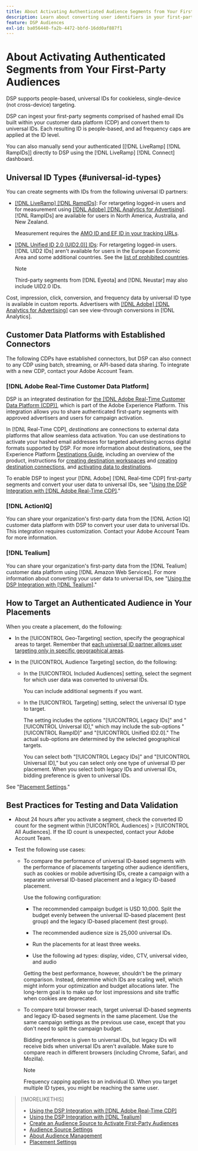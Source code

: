 ```yaml
---
title: About Activating Authenticated Audience Segments from Your First-Party Audiences
description: Learn about converting user identifiers in your first-party segments to universal IDs for cookieless targeting.
feature: DSP Audiences
exl-id: ba056440-fa2b-4472-bbfd-16dd0af887f1
---
```

# About Activating Authenticated Segments from Your First-Party Audiences

<!-- Title and description? This will eventually include non-authenticated segments with probabilistic IDs -->

DSP supports people-based, universal IDs for cookieless, single-device (not cross-device) targeting.

DSP can ingest your first-party segments comprised of hashed email IDs<!-- or universal IDs --> built within your customer data platform (CDP) and convert them to universal IDs. Each resulting ID is people-based, and ad frequency caps are applied at the ID level.

You can also manually send your authenticated [[!DNL LiveRamp] [!DNL RampIDs]] directly to DSP using the [!DNL LiveRamp] [!DNL Connect] dashboard.

<!-- In addition, some third-party segment vendors have started sending universal IDs with XXX. [explain more] -->

## Universal ID Types {#universal-id-types}

You can create segments with IDs from the following universal ID partners:

* [[!DNL LiveRamp] [!DNL RampIDs]](https://liveramp.com/identity-resolution): For retargeting logged-in users and for measurement using [[!DNL Adobe] [!DNL Analytics for Advertising]](/help/integrations/analytics/overview.md). [!DNL RampIDs] are available for users in North America, Australia, and New Zealand.

  Measurement requires the [AMO ID and EF ID in your tracking URLs](/help/integrations/analytics/ids.md).<!--AND ANYTHING ELSE -->

* [[!DNL Unified ID 2.0 (UID2.0)] IDs](https://unifiedid.com): For retargeting logged-in users. [!DNL UID2 IDs] aren't available for users in the European Economic Area and some additional countries. See the [list of prohibited countries](/help/policies/universal-id-policy.md#prohibited-countries-uid2).

  >[!NOTE]
  >
  >Third-party segments from [!DNL Eyeota] and [!DNL Neustar] may also include UID2.0 IDs.

<!--

* Authenticated (deterministic) IDs using hashed email addresses:

  * Ramp: uses multiple user signals (such as hashed email addresses and phone number) -- With RT CDP, I think we just take HEMs. 

  *

* Probabilistic (unauthenticated) IDs using XX data: [VERIFY specifically what data types are allowed, and edit top-level info accordingly if more than hashed emails.]

  * [[!DNL ID5] IDs](https://id5.io): For retargeting unauthenticated site traffic, prospecting using third-party data, and measurement for both using [[!DNL Adobe] [!DNL Analytics for Advertising]](/help/integrations/analytics/overview.md).

    Measurement requires the [AMO ID and EF ID in your tracking URLs](/help/integrations/analytics/ids.md).
  
    ID5 creates an ID by stitching together various client/server signals, such as an IP address, user agent string, and hashed email address. [Field-level help says "browser signals (IP address, timestamp) and user signals (email) when available."]

-->


<!--
Is this a one-time thing, or do we continue to connect with any sources periodically to update the segments? If yes, how often do we update?
-->

Cost, impression, click, conversion, and frequency data by universal ID type is available in custom reports. Advertisers with [[!DNL Adobe] [!DNL Analytics for Advertising]](/help/integrations/analytics/overview.md) can see view-through conversions in [!DNL Analytics].

## Customer Data Platforms with Established Connectors

The following CDPs have established connectors, but DSP can also connect to any CDP using batch, streaming, or API-based data sharing. To integrate with a new CDP, contact your Adobe Account Team.

### [!DNL Adobe Real-Time Customer Data Platform]

DSP is an integrated destination for [the [!DNL Adobe Real-Time Customer Data Platform (CDP)]](https://experienceleague.adobe.com/docs/experience-platform/rtcdp/overview.html), which is part of the Adobe Experience Platform. This integration allows you to share authenticated first-party segments with approved advertisers and users for campaign activation.

In [!DNL Real-Time CDP], *destinations* are connections to external data platforms that allow seamless data activation. You can use destinations to activate your hashed email addresses for targeted advertising across digital formats supported by DSP. For more information about destinations, see the Experience Platform [Destinations Guide](https://experienceleague.adobe.com/docs/experience-platform/destinations/home.html), including an overview of the product, instructions for [creating destination workspaces](https://experienceleague.adobe.com/docs/experience-platform/destinations/ui/destinations-workspace.html) and [creating destination connections](https://experienceleague.adobe.com/docs/experience-platform/destinations/ui/connect-destination.html), and [activating data to destinations](https://experienceleague.adobe.com/docs/experience-platform/destinations/ui/activate/activate-segment-streaming-destinations.html).

To enable DSP to ingest your [!DNL Adobe] [!DNL Real-time CDP] first-party segments and convert your user data to universal IDs, see "[Using the DSP Integration with [!DNL Adobe Real-Time CDP]](/help/dsp/audiences/sources/source-adobe-rtcdp.md)."

### [!DNL ActionIQ]

You can share your organization's first-party data from the [!DNL Action IQ] customer data platform with DSP to convert your user data to universal IDs. This integration requires customization. Contact your Adobe Account Team for more information.

### [!DNL Tealium]

You can share your organization's first-party data from the [!DNL Tealium] customer data platform using [!DNL Amazon Web Services]. For more information about converting your user data to universal IDs, see "[Using the DSP Integration with [!DNL Tealium]](/help/dsp/audiences/sources/source-tealium.md)."

## How to Target an Authenticated Audience in Your Placements

When you create a placement, do the following:

* In the [!UICONTROL Geo-Targeting] section, specify the geographical areas to target. Remember that [each universal ID partner allows user targeting only in specific geographical areas](#universal-id-types).

* In the [!UICONTROL Audience Targeting] section, do the following:

  * In the [!UICONTROL Included Audiences] setting, select the segment for which user data was converted to universal IDs.

    You can include additional segments if you want.

  * In the [!UICONTROL Targeting] setting, select the universal ID type to target.
  
    The setting includes the options "[!UICONTROL Legacy IDs]" and "[!UICONTROL Universal ID]," which may include the sub-options "[!UICONTROL RampID]" and "[!UICONTROL Unified ID2.0]." The actual sub-options are determined by the selected geographical targets.
    
    You can select both "[!UICONTROL Legacy IDs]" and "[!UICONTROL Universal ID]," but you can select only one type of universal ID per placement. When you select both legacy IDs and universal IDs, bidding preference is given to universal IDs. 

See "[Placement Settings](/help/dsp/campaign-management/placements/placement-settings.md)."

<!--
## Frequency 
-->

## Best Practices for Testing and Data Validation

* About 24 hours after you activate a segment, check the converted ID count for the segment within [!UICONTROL Audiences] > [!UICONTROL All Audiences]. If the ID count is unexpected, contact your Adobe Account Team. <!-- What can be causes of data variances, and how much variance can be expected? -->

* Test the following use cases:

  * To compare the performance of universal ID-based segments with the performance of placements targeting other audience identifiers, such as cookies or mobile advertising IDs, create a campaign with a separate universal ID-based placement and a legacy ID-based placement.

    Use the following configuration:

    * The recommended campaign budget is USD 10,000. Split the budget evenly between the universal ID-based placement (test group) and the legacy ID-based placement (test group).

    * The recommended audience size is 25,000 universal IDs.

    * Run the placements for at least three weeks.

    * Use the following ad types: display, video, CTV, universal video, and audio

    Getting the best performance, however, shouldn't be the primary comparison. Instead, determine which IDs are scaling well, which might inform your optimization and budget allocations later. The long-term goal is to make up for lost impressions and site traffic when cookies are deprecated.

  * To compare total browser reach, target universal ID-based segments and legacy ID-based segments in the same placement. Use the same campaign settings as the previous use case, except that you don't need to split the campaign budget.
  
    Bidding preference is given to universal IDs, but legacy IDs will receive bids when universal IDs aren't available. Make sure to compare reach in different browsers (including Chrome, Safari, and Mozilla).
 
    >[!NOTE]
    >
    >Frequency capping applies to an individual ID. When you target multiple ID types, you might be reaching the same user.

<!-- Keep? If so, put this where? 

  * Currently, [!DNL RampIDs] aren't retrievable during on-site events. This means that certain custom goals, such as Lowest CPA and ROAS, aren't available with the use of authenticated segments. Use cookie-based segments only if you have a restrictive performance KPI.

-->

>[!MORELIKETHIS]
>
>* [Using the DSP Integration with [!DNL Adobe Real-Time CDP]](/help/dsp/audiences/sources/source-adobe-rtcdp.md)
>* [Using the DSP Integration with [!DNL Tealium]](/help/dsp/audiences/sources/source-tealium.md)
>* [Create an Audience Source to Activate First-Party Audiences](source-create.md)
>* [Audience Source Settings](source-settings.md)
>* [About Audience Management](/help/dsp/audiences/audience-about.md)
>* [Placement Settings](/help/dsp/campaign-management/placements/placement-settings.md)
